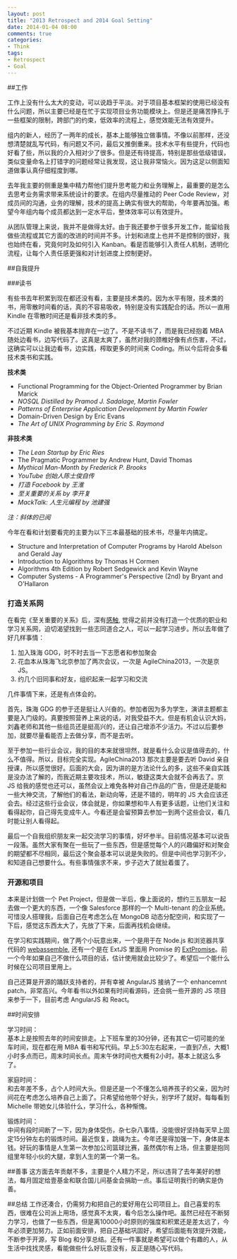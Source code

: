 ```yaml
---
layout: post
title: "2013 Retrospect and 2014 Goal Setting"
date: 2014-01-04 08:00
comments: true
categories: 
- Think
tags:
- Retrospect
- Goal
---
```


##工作  

工作上没有什么太大的变动，可以说趋于平淡。对于项目基本框架的使用已经没有什么问题，所以主要已经是在忙于实现项目业务功能模块上。但是还是痛苦挣扎于一些框架的限制，跨部门的约束，低效率的流程上，感觉效能无法有效提升。  

组内的新人，经历了一两年的成长，基本上能够独立做事情。不像以前那样，还没想清楚就乱写代码，有问题又不问，最后又推倒重来。技术水平有些提升，代码也好看了些，所以我的介入相对少了很多。但是还有待提高，特别是那些低级错误，类似变量命名上打错字的问题经常让我发现，这让我非常恼火。因为这足以侧面知道做事认真仔细程度到哪。  

去年我主要的侧重是集中精力帮他们提升思考能力和业务理解上，最重要的是怎么去思考业务需求带来系统设计的要求。在组内尽量推动的 Peer Code Review，对成员间的沟通，业务的理解，技术的提高上确实有很大的帮助，今年要再加强。希望今年组内每个成员都达到一定水平后，整体效率可以有效提升。

从团队管理上来说，我并不是做得太好。由于我还要参于很多开发工作，能留给我做些流程或其它方面的改进的时间并不多。计划和进度上也并不是控制的很好，我也始终在看，究竟何时及如何引入 Kanban。看是否能够引入责任人机制，透明化流程，让每个人责任感更强和对计划进度上控制更好。  


##自我提升  

###读书  

有些书去年积累到现在都还没有看，主要是技术类的。因为水平有限，技术类的书，用零散时间看的话，真的不容易吸收，特别是没有实践配合的话。所以一直用 Kindle 在零散时间还是看非技术类的多。

不过近期 Kindle 被我基本抛弃在一边了。不是不读书了，而是我已经抱着 MBA 随处边看书，边写代码了。这真是太爽了，虽然对我的颈椎好像有点伤害，不过，这确实可以让我边看书，边实践，榨取更多的时间来 Coding。所以今后将会多看技术类书和实践。

**技术类**

* Functional Programming for the Object-Oriented Programmer by Brian Marick
* _NOSQL Distilled by Pramod J. Sadalage, Martin Fowler_
* _Patterns of Enterprise Application Development by Martin Fowler_
* Domain-Driven Design by Eric Evans
* _The Art of UNIX Programming by Eric S. Raymond_

**非技术类**

* _The Lean Startup by Eric Ries_
* The Pragmatic Programmer by Andrew Hunt, David Thomas
* _Mythical Man-Month by Frederick P. Brooks_
* _YouTube 创始人陈士俊自传_
* _打造 Facebook by 王淮_
* _至关重要的关系 by 李开复_
* _MackTalk: 人生元编程 by 池建强_

_注：斜体的已阅_

今年在看和计划要看完的主要为以下三本最基础的技术书，尽量年内搞定。

* Structure and Interpretation of Computer Programs by Harold Abelson and Gerald Jay
* Introduction to Algorithms by Thomas H Cormen
* Algorithms 4th Edition by Robert Sedgewick and Kevin Wayne
* Computer Systems - A Programmer's Perspective (2nd) by Bryant and O'Hallaron

### 打造关系网  
[感触]: http://www.thinkingincrowd.me/blog/2013/06/29/startup-review-network/

在看完《至关重要的关系》后，深有[感触][], 觉得之前并没有打造一个优质的职业和学习关系网，迫切渴望找到一些志同道合之人，可以一起学习进步。所以去年做了好几样事情：

1. 加入珠海 GDG，时不时去当一下志愿者和参加聚会  
2. 花血本从珠海飞北京参加了两次会议，一次是 AgileChina2013，一次是京JS。  
3. 约几个旧同事和好友，组织起来一起学习和交流

几件事情下来，还是有点体会的。  

首先，珠海 GDG 的参于还是挺让人兴奋的。参加者因为多为学生，演讲主题都主要是入门级的。真要按照营养上来说的话，对我受益不大。但是有机会认识大妈，刘鑫老师和其他一些组员还是挺高兴的，还让自己增添不少活力。不过以后要参加，就要尽量看能否上去做分享，而不是去听。  

至于参加一些行业会议，我的目的本来就很坦然，就是看什么会议是值得去的，什么不值得。所以，目标完全实现。AgileChina2013 那次主要是要去听 David 亲自授课，所以感觉很好。后面的大会，因为讲的是方法论什么的多，这些不亲自实践是没办法了解的，而我近期主要攻技术，所以，敏捷这类大会就不会再去了。京JS 给我的感觉也还可以，虽然会议上难免各种对自己作品的广告，但是还是能和一些大神交流，了解他们的看法，新动向等，还是不错的，明年的 JS 大会应该还会去。经过这些行业会议，体会就是，你如果想和牛人有更多话题，让他们关注和看得起你，自己得先变成牛人。今看还是会留预算去参加一到两个这些会议，看几时能让别人看得起。  

最后一个自我组织朋友来一起交流学习的事情，好坏参半。目前情况基本可以说告一段落。虽然大家有聚在一些玩了一些东西，但是感觉每个人的兴趣偏好和对聚会的期望都不尽相同，最后这个聚会基本可以说是失败的。但是中间也学习到不少，和知道自己想要什么。有些事情强求不来，步子迈大了就扯着蛋了。  


### 开源和项目  
[webassemble]: https://github.com/kenspirit/webassemble
[ExtPromise]: https://github.com/kenspirit/ExtPromise

本来是计划做一个 Pet Project，但是做一半后，像上面说的，想约三五朋友一起去做一个更大的东西，一个像 Salesforce 那样的一个 Multi-tenant 的企业系统。可惜没人搭理我，后面自己在考虑怎么在 MongoDB 动态分配空间，和实现了一下后，感觉这东西太大了，先放了下来，后面再找机会继续。  

在学习和实践期间，做了两个小玩意出来，一个是用于在 Node.js 和浏览器共享代码的 [webassemble][], 还有一个是在 ExtJS 里面用 Promise 的 [ExtPromise][]。前一个今年如果自己不做什么项目的话，估计使用就会比较少了。希望后一个能什么时候在公司项目里用上。

自己还算是开源的踊跃支持者的，并有幸被 AngularJS 接纳了一个 enhancemnt patch，非常高兴。今年看书以外如果有时间看源码，还会挑一些开源的 JS 项目来参于一下，目前考虑 AngularJS 和 React。


##时间安排  

学习时间：  
基本上是按照去年的时间安排走。上下班车里的30分钟，还有其它一切可能的坐车时间，现在都在用 MBA 看书和写代码。早上5:30左右起来，一直到7点，大概1小时多点而已，周末时间长点。周末午休时间也大概有2小时。基本上就这么多了。

家庭时间：  
和去年差不多，占个人时间大头。但是还是一个不懂怎么培养孩子的父亲，因为时间花在考虑怎么培养自己上面了。只希望给他带个好头，别学坏了就好。每每看到 Michelle 带她女儿体验什么，学习什么，各种惭愧。  

锻炼时间：  
中间有段时间断了一下，因为身体受伤，杂七杂八事情，没能很好坚持每天早上固定15分钟左右的锻炼时间。最近恢复，跳绳为主。今年还是得加强一下，身体是本钱。好玩的事情是人生第一次参加公司篮球比赛，虽然偶尔有上场，但主要是抱同组里年轻小伙的大腿，拿到人生的第一个第一名。  


##善事
这方面去年贡献不多，主要是个人精力不足，所以违背了去年美好的想法，每月固定给壹基金和联合国儿间基金会捐助一点。事后证明我行的确实是伪善。  


##总结
工作还凑合，仍需努力和把自己的爱好用在公司项目上。自己喜爱的东西，很难在公司派上用场，感觉真不太爽，看今后怎么操作吧。虽然已经在不断努力学习，也做了一些东西，但是离10000小时原则的强度和积累还是差太远了，今年必须更加努力。正如前面安排，把自己基础巩固好，希望后面能有效提升效能，不断参于开源，写 Blog 和分享总结。还有一件事就是希望可以做个有趣的人，从生活中找找灵感，看能做些什么好玩意没有，反正是随心写代码。

